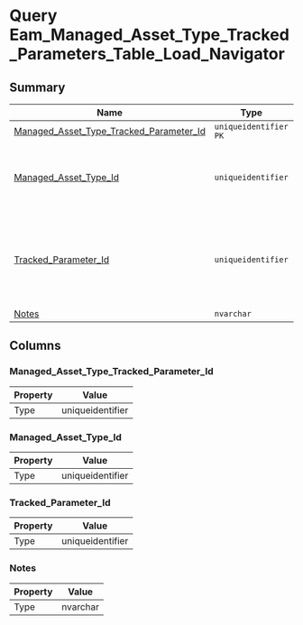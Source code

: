 # Query Eam_Managed_Asset_Type_Tracked_Parameters_Table_Load_Navigator


## Summary

| Name | Type | Description |
| - | - | --- |
|[Managed_Asset_Type_Tracked_Parameter_Id](#managed_asset_type_tracked_parameter_id)|`uniqueidentifier` `PK`||
|[Managed_Asset_Type_Id](#managed_asset_type_id)|`uniqueidentifier` |The asset type for which the tracked parameter is defined.|
|[Tracked_Parameter_Id](#tracked_parameter_id)|`uniqueidentifier` |The parameter, which will be tracked for assets of the specified type.|
|[Notes](#notes)|`nvarchar` ||

## Columns

### Managed_Asset_Type_Tracked_Parameter_Id

| Property | Value |
| - | - |
|Type|uniqueidentifier|

### Managed_Asset_Type_Id

| Property | Value |
| - | - |
|Type|uniqueidentifier|

### Tracked_Parameter_Id

| Property | Value |
| - | - |
|Type|uniqueidentifier|

### Notes

| Property | Value |
| - | - |
|Type|nvarchar|



